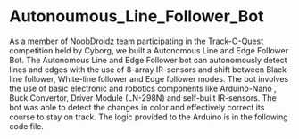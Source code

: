 # Autonoumous_Line_Follower_Bot
As a member of NoobDroidz team participating in the Track-O-Quest competition held by Cyborg, we built a Autonomous Line and Edge Follower Bot.
The Autonomous Line and Edge Follower bot can autonomously detect lines and edges with the use of 8-array IR-sensors and shift between Black-line follower, White-line follower and Edge follower modes. The bot involves the use of basic electronic and robotics components like Arduino-Nano , Buck Convertor, Driver Module (LN-298N) and self-built IR-sensors.
The bot was able to detect the changes in color and effectively correct its course to stay on track. The logic provided to the Arduino is in the following code file.
